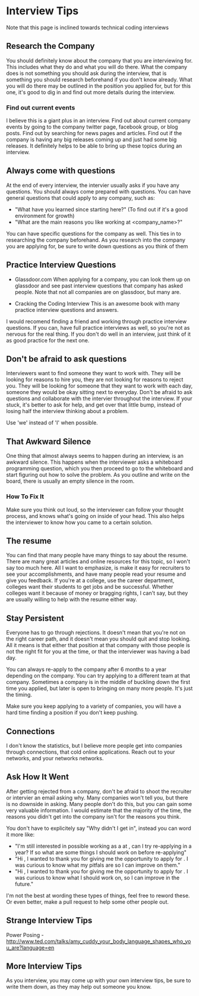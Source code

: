 # Interview Tips
Note that this page is inclined towards technical coding interviews

## Research the Company
You should definitely know about the company that you are interviewing for.
This includes what they do and what you will do there.
What the company does is not something you should ask during the interview,
that is something you should research beforehand if you don't know already.
What you will do there may be outlined in the position you applied for, but for this one, it's good to dig in and find out more details during the interview.

### Find out current events
I believe this is a giant plus in an interview.
Find out about current company events by going to the company twitter page, facebook group, or blog posts.
Find out by searching for news pages and articles.
Find out if the company is having any big releases coming up and just had some big releases.
It definitely helps to be able to bring up these topics during an interview.

## Always come with questions
At the end of every interview, the intervier usually asks if you have any questions.
You should always come prepared with questions.
You can have general questions that could apply to any company, such as:
- "What have you learned since starting here?" (To find out if it's a good environment for growth)
- "What are the main reasons you like working at <company_name>?"

You can have specific questions for the company as well.
This ties in to researching the company beforehand.
As you research into the company you are applying for,
be sure to write down questions as you think of them

## Practice Interview Questions
- Glassdoor.com
When applying for a company, you can look them up on glassdoor and see past interview questions that company has asked people.
Note that not all companies are on glassdoor, but many are.

- Cracking the Coding Interview
This is an awesome book with many practice interview questions and answers.

I would recomend finding a friend and working through practice interview questions.
If you can, have full practice interviews as well, so you're not as nervous for the real thing.
If you don't do well in an interview, just think of it as good practice for the next one.

## Don't be afraid to ask questions
Interviewers want to find someone they want to work with.
They will be looking for reasons to hire you, they are not looking for reasons to reject you.
They will be looking for someone that they want to work with each day, someone they would be okay sitting next to everyday.
Don't be afraid to ask questions and collaborate with the intervier throughout the interview.
If your stuck, it's better to ask for help, and get over that little bump, instead of losing half the interview thinking about a problem.

Use 'we' instead of 'I' when possible.

## That Awkward Silence
One thing that almost always seems to happen during an interview, is an awkward silence.
This happens when the interviewer asks a whiteboard programming question,
which you then proceed to go to the whiteboard and start figuring out how to solve the problem.
As you outline and write on the board, there is usually an empty silence in the room.

### How To Fix It
Make sure you think out loud, so the interviewer can follow your thought process,
and knows what's going on inside of your head.
This also helps the interviewer to know how you came to a certain solution.

## The resume
You can find that many people have many things to say about the resume.
There are many great articles and online resources for this topic, so I won't say too much here.
All I want to emphasize, is make it easy for recruiters to see your accomplishments,
and have many people read your resume and give you feedback.
If you're at a college, use the career department, colleges want their students to get jobs and be successful.
Whether colleges want it because of money or bragging rights, I can't say,
but they are usually willing to help with the resume either way.

## Stay Persistent
Everyone has to go through rejections.
It doesn't mean that you're not on the right career path, and it doesn't mean you should quit and stop looking.
All it means is that either that position at that company with those people is not the right fit for you at the time,
or that the interviewer was having a bad day. 

You can always re-apply to the company after 6 months to a year depending on the company.
You can try applying to a different team at that company.
Sometimes a company is in the middle of buckling down the first time you applied,
but later is open to bringing on many more people.
It's just the timing.

Make sure you keep applying to a variety of companies, you will have a hard time finding a position if you don't keep pushing.

## Connections
I don't know the statistics, but I believe more people get into companies through connections,
that cold online applications.
Reach out to your networks, and your networks networks. 

## Ask How It Went
After getting rejected from a company, don't be afraid to shoot the recruiter or intervier an email asking why.
Many companies won't tell you, but there is no downside in asking.
Many people don't do this, but you can gain some very valuable information.
I would estimate that the majority of the time, the reasons you didn't get into the company isn't for the reasons you think.

You don't have to explicitely say "Why didn't I get in",
instead you can word it more like:
- "I'm still interested in possible working as a <position> at <company name>, can I try re-applying in a year? If so what are some things I should work on before re-applying"
- "Hi <recrutier name>, I wanted to thank you for giving me the opportunity to apply for <company name>. I was curious to know what my pitfals are so I can improve on them."
- "Hi <recrutier name>, I wanted to thank you for giving me the opportunity to apply for <company name>. I was curious to know what I should work on, so I can improve in the future."

I'm not the best at wording these types of things, feel free to reword these. Or even better, make a pull request to help some other people out.

## Strange Interview Tips
Power Posing - http://www.ted.com/talks/amy_cuddy_your_body_language_shapes_who_you_are?language=en

## More Interview Tips
As you interview, you may come up with your own interview tips, be sure to write them down, as they may help out someone you know.
